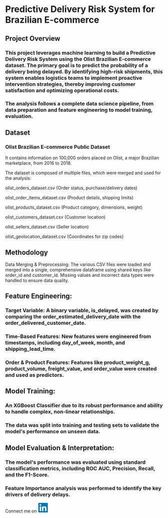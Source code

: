 # Predictive Delivery Risk System for Brazilian E-commerce

## Project Overview 

### This project leverages machine learning to build a Predictive Delivery Risk System using the Olist Brazilian E-commerce dataset. The primary goal is to predict the probability of a delivery being delayed. By identifying high-risk shipments, this system enables logistics teams to implement proactive intervention strategies, thereby improving customer satisfaction and optimizing operational costs.

### The analysis follows a complete data science pipeline, from data preparation and feature engineering to model training, evaluation.

## Dataset
### Olist Brazilian E-commerce Public Dataset
It contains information on 100,000 orders placed on Olist, a major Brazilian marketplace, from 2016 to 2018.

The dataset is composed of multiple files, which were merged and used for the analysis:

olist_orders_dataset.csv (Order status, purchase/delivery dates)

olist_order_items_dataset.csv (Product details, shipping limits)

olist_products_dataset.csv (Product category, dimensions, weight)

olist_customers_dataset.csv (Customer location)

olist_sellers_dataset.csv (Seller location)

olist_geolocation_dataset.csv (Coordinates for zip codes)

## Methodology
Data Merging & Preprocessing: The various CSV files were loaded and merged into a single, comprehensive dataframe using shared keys like order_id and customer_id. Missing values and incorrect data types were handled to ensure data quality.

## Feature Engineering:

### Target Variable: A binary variable, is_delayed, was created by comparing the order_estimated_delivery_date with the order_delivered_customer_date.

### Time-Based Features: New features were engineered from timestamps, including day_of_week, month, and shipping_lead_time.

### Order & Product Features: Features like product_weight_g, product_volume, freight_value, and order_value were created and used as predictors.

## Model Training:

### An XGBoost Classifier due to its robust performance and ability to handle complex, non-linear relationships.

### The data was split into training and testing sets to validate the model's performance on unseen data.

## Model Evaluation & Interpretation:

### The model's performance was evaluated using standard classification metrics, including ROC AUC, Precision, Recall, and the F1-Score.

### Feature Importance analysis was performed to identify the key drivers of delivery delays.

Connect me on 
<a href="https://www.linkedin.com/in/yashraj195" target="_blank" rel="noopener noreferrer">
    <img src="https://github.com/devicons/devicon/blob/master/icons/linkedin/linkedin-original.svg" alt="LinkedIn" width="32" height="32">
</a>

